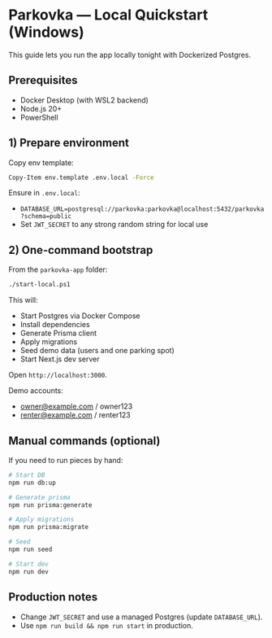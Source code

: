 # Parkovka — Local Quickstart (Windows)

This guide lets you run the app locally tonight with Dockerized Postgres.

## Prerequisites
- Docker Desktop (with WSL2 backend)
- Node.js 20+
- PowerShell

## 1) Prepare environment
Copy env template:

```bash
Copy-Item env.template .env.local -Force
```

Ensure in `.env.local`:
- `DATABASE_URL=postgresql://parkovka:parkovka@localhost:5432/parkovka?schema=public`
- Set `JWT_SECRET` to any strong random string for local use

## 2) One-command bootstrap
From the `parkovka-app` folder:

```bash
./start-local.ps1
```

This will:
- Start Postgres via Docker Compose
- Install dependencies
- Generate Prisma client
- Apply migrations
- Seed demo data (users and one parking spot)
- Start Next.js dev server

Open `http://localhost:3000`.

Demo accounts:
- owner@example.com / owner123
- renter@example.com / renter123

## Manual commands (optional)
If you need to run pieces by hand:

```bash
# Start DB
npm run db:up

# Generate prisma
npm run prisma:generate

# Apply migrations
npm run prisma:migrate

# Seed
npm run seed

# Start dev
npm run dev
```

## Production notes
- Change `JWT_SECRET` and use a managed Postgres (update `DATABASE_URL`).
- Use `npm run build && npm run start` in production.
